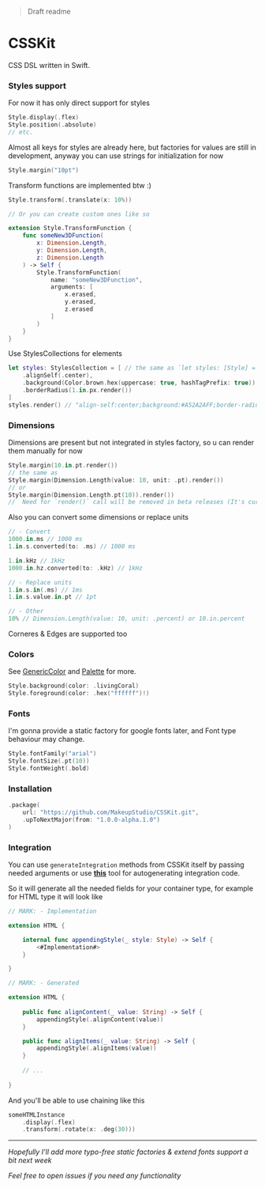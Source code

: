 > Draft readme

# CSSKit

CSS DSL written in Swift.

### Styles support

For now it has only direct support for styles

```swift
Style.display(.flex)
Style.position(.absolute)
// etc.
```

Almost all keys for styles are already here, but factories for values are still in development, anyway you can use strings for initialization for now

```swift
Style.margin("10pt")
```

Transform functions are implemented btw :)

```swift
Style.transform(.translate(x: 10%))

// Or you can create custom ones like so

extension Style.TransformFunction {
    func someNew3DFunction(
        x: Dimension.Length, 
        y: Dimension.Length, 
        z: Dimension.Length
    ) -> Self {
        Style.TransformFunction(
            name: "someNew3DFunction",
            arguments: [
              	x.erased,
                y.erased,
                z.erased
            ]
        )
    }
}
```

Use StylesCollections for elements

```swift
let styles: StylesCollection = [ // the same as `let styles: [Style] = [...`
    .alignSelf(.center),
    .background(Color.brown.hex(uppercase: true, hashTagPrefix: true)),
    .borderRadius(1.in.px.render())
]
styles.render() // "align-self:center;background:#A52A2AFF;border-radius:1.0px;"
```

### Dimensions

Dimensions are present but not integrated in styles factory, so u can render them manually for now

```swift
Style.margin(10.in.pt.render())
// the same as
Style.margin(Dimension.Length(value: 10, unit: .pt).render())
// or
Style.margin(Dimension.Length.pt(10)).render())
//  Need for `render()` call will be removed in beta releases (It's currently alpha)
```

Also you can convert some dimensions or replace units

```swift
// - Convert
1000.in.ms // 1000 ms
1.in.s.converted(to: .ms) // 1000 ms

1.in.kHz // 1kHz
1000.in.hz.converted(to: .kHz) // 1kHz

// - Replace units
1.in.s.in(.ms) // 1ms
1.in.s.value.in.pt // 1pt

// - Other
10% // Dimension.Length(value: 10, unit: .percent) or 10.in.percent
```

Corneres & Edges are supported too

### Colors

See [GenericColor](https://github.com/MakeupStudio/GenericColor) and [Palette](https://github.com/MakeupStudio/Palette) for more.

```swift
Style.background(color: .livingCoral)
Style.foreground(color: .hex("ffffff")!)
```

### Fonts

I'm gonna provide a static factory for google fonts later, and Font type behaviour may change.

```swift
Style.fontFamily("arial")
Style.fontSize(.pt(10))
Style.fontWeight(.bold)
```

### Installation

```swift
.package(
    url: "https://github.com/MakeupStudio/CSSKit.git", 
    .upToNextMajor(from: "1.0.0-alpha.1.0")
)
```

### Integration

You can use `generateIntegration` methods from CSSKit itself by passing needed arguments or use **[this](https://makeupstudio.herokuapp.com/CSSKit)** tool for autogenerating integration code.

So it will generate all the needed fields for your container type, for example for HTML type it will look like

```swift
// MARK: - Implementation

extension HTML {

    internal func appendingStyle(_ style: Style) -> Self {
        <#Implementation#>
    }

}

// MARK: - Generated

extension HTML {
    
    public func alignContent(_ value: String) -> Self {
        appendingStyle(.alignContent(value))
    }

    public func alignItems(_ value: String) -> Self {
        appendingStyle(.alignItems(value))
    }
  
  	// ...
  
}
```

And you'll be able to use chaining like this

```swift
someHTMLInstance
    .display(.flex)
    .transform(.rotate(x: .deg(30)))
```

---

_Hopefully I'll add more typo-free static factories & extend fonts support a bit next week_

_Feel free to open issues if you need any functionality_